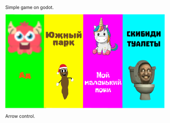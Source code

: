 <p>Simple game on godot.</p>
<p><img src="./for_yandex/media/обложка.png"/></p>
<p>Arrow control.</p>
